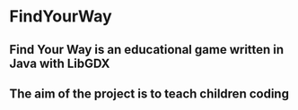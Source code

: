 # FindYourWay

## Find Your Way is an educational game written in Java with LibGDX

## The aim of the project is to teach children coding
